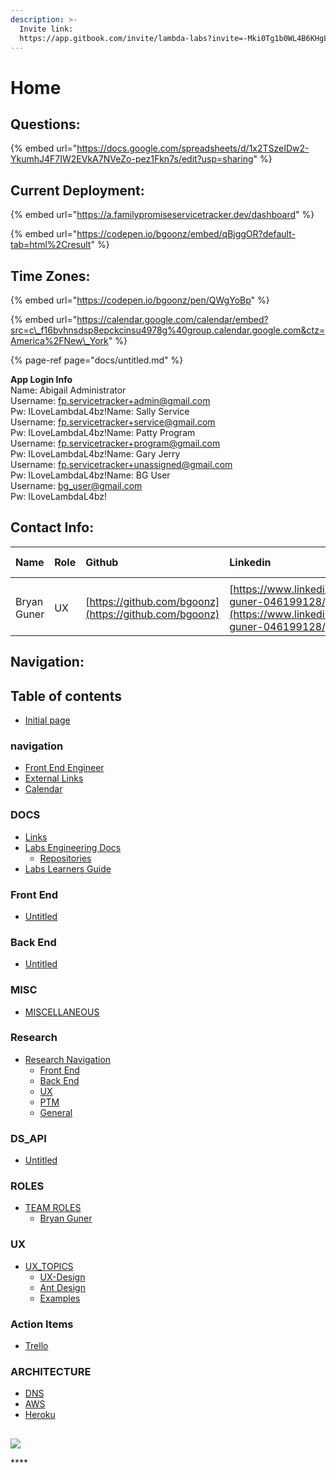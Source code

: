 ```yaml
---
description: >-
  Invite link:
  https://app.gitbook.com/invite/lambda-labs?invite=-Mki0Tg1b0WL4B6KHgL5
---
```


# Home

## Questions:

{% embed url="https://docs.google.com/spreadsheets/d/1x2TSzeIDw2-YkumhJ4F7IW2EVkA7NVeZo-pez1Fkn7s/edit?usp=sharing" %}



## 

## Current Deployment:

{% embed url="https://a.familypromiseservicetracker.dev/dashboard" %}

{% embed url="https://codepen.io/bgoonz/embed/qBjggOR?default-tab=html%2Cresult" %}

## Time Zones:

{% embed url="https://codepen.io/bgoonz/pen/QWgYoBp" %}

{% embed url="https://calendar.google.com/calendar/embed?src=c\_f16bvhnsdsp8epckcinsu4978g%40group.calendar.google.com&ctz=America%2FNew\_York" %}

{% page-ref page="docs/untitled.md" %}

 **App Login Info**  
Name: Abigail Administrator  
Username: [fp.servicetracker+admin@gmail.com](mailto:fp.servicetracker+admin@gmail.com)  
Pw: ILoveLambdaL4bz!Name: Sally Service  
Username: [fp.servicetracker+service@gmail.com](mailto:fp.servicetracker+service@gmail.com)  
Pw: ILoveLambdaL4bz!Name: Patty Program  
Username: [fp.servicetracker+program@gmail.com](mailto:fp.servicetracker+program@gmail.com)  
Pw: ILoveLambdaL4bz!Name: Gary Jerry  
Username: [fp.servicetracker+unassigned@gmail.com](mailto:fp.servicetracker+unassigned@gmail.com)  
Pw: ILoveLambdaL4bz!Name: BG User  
Username: [bg\_user@gmail.com](mailto:bg_user@gmail.com)  
Pw: ILoveLambdaL4bz!

## Contact Info:

| Name | Role | Github | Linkedin | Number | Time Zone |
| :--- | :--- | :--- | :--- | :--- | :--- |
|  |  |  |  |  |  |
| Bryan Guner | UX | [https://github.com/bgoonz](https://github.com/bgoonz) | [https://www.linkedin.com/in/bryan-guner-046199128/](https://www.linkedin.com/in/bryan-guner-046199128/) | 551-254-5505 | EST |

## Navigation:

## Table of contents

* [Initial page](https://lambda-labs.gitbook.io/lambda-labs/README)

### navigation

* [Front End Engineer](https://lambda-labs.gitbook.io/lambda-labs/navigation/front-end-engineer)
* [External Links](https://lambda-labs.gitbook.io/lambda-labs/navigation/untitled-1)
* [Calendar](https://lambda-labs.gitbook.io/lambda-labs/navigation/calendar)

### DOCS

* [Links](https://lambda-labs.gitbook.io/lambda-labs/docs/untitled)
* [Labs Engineering Docs](https://lambda-labs.gitbook.io/lambda-labs/docs/labs-engineering-docs/README)
  * [Repositories](https://lambda-labs.gitbook.io/lambda-labs/docs/labs-engineering-docs/repositories)
* [Labs Learners Guide](https://lambda-labs.gitbook.io/lambda-labs/labs-learners-guide)

### Front End

* [Untitled](https://lambda-labs.gitbook.io/lambda-labs/front-end/untitled)

### Back End

* [Untitled](https://lambda-labs.gitbook.io/lambda-labs/back-end/untitled)

### MISC

* [MISCELLANEOUS](https://lambda-labs.gitbook.io/lambda-labs/misc/untitled)

### Research

* [Research Navigation](https://lambda-labs.gitbook.io/lambda-labs/research/untitled/README)
  * [Front End](https://lambda-labs.gitbook.io/lambda-labs/research/untitled/front-end)
  * [Back End](https://lambda-labs.gitbook.io/lambda-labs/research/untitled/back-end)
  * [UX](https://lambda-labs.gitbook.io/lambda-labs/research/untitled/ux)
  * [PTM](https://lambda-labs.gitbook.io/lambda-labs/research/untitled/ptm)
  * [General](https://lambda-labs.gitbook.io/lambda-labs/research/untitled/general)

### DS\_API

* [Untitled](https://lambda-labs.gitbook.io/lambda-labs/ds_api/untitled)

### ROLES

* [TEAM ROLES](https://lambda-labs.gitbook.io/lambda-labs/roles/untitled/README)
  * [Bryan Guner](https://lambda-labs.gitbook.io/lambda-labs/roles/untitled/bryan-guner)

### UX

* [UX\_TOPICS](https://lambda-labs.gitbook.io/lambda-labs/ux/untitled/README)
  * [UX-Design](https://lambda-labs.gitbook.io/lambda-labs/ux/untitled/ux-design)
  * [Ant Design](https://lambda-labs.gitbook.io/lambda-labs/ux/untitled/ant-design)
  * [Examples](https://lambda-labs.gitbook.io/lambda-labs/ux/untitled/examples)

### Action Items

* [Trello](https://lambda-labs.gitbook.io/lambda-labs/action-items/untitled)

### ARCHITECTURE

* [DNS](https://lambda-labs.gitbook.io/lambda-labs/architecture/dns)
* [AWS](https://lambda-labs.gitbook.io/lambda-labs/architecture/aws)
* [Heroku](https://lambda-labs.gitbook.io/lambda-labs/architecture/heroku)

## 

![](https://i.imgur.com/sQMgAxv.png)

\*\*\*\*

## 

